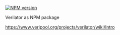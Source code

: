 [![NPM version](https://img.shields.io/npm/v/verilator.svg)](https://www.npmjs.org/package/verilator)

Verilator as NPM package

https://www.veripool.org/projects/verilator/wiki/Intro
